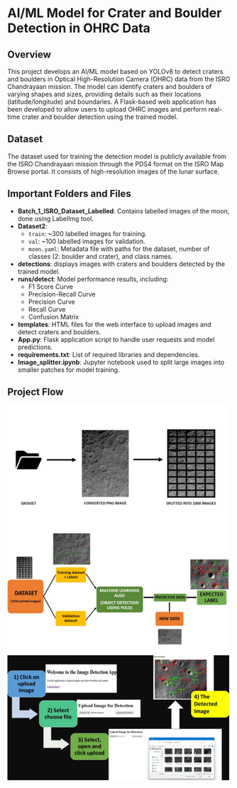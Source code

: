 # AI/ML Model for Crater and Boulder Detection in OHRC Data

## Overview
This project develops an AI/ML model based on YOLOv8 to detect craters and boulders in Optical High-Resolution Camera (OHRC) data from the ISRO Chandrayaan mission. The model can identify craters and boulders of varying shapes and sizes, providing details such as their locations (latitude/longitude) and boundaries. 
A Flask-based web application has been developed to allow users to upload OHRC images and perform real-time crater and boulder detection using the trained model.

## Dataset
The dataset used for training the detection model is publicly available from the ISRO Chandrayaan mission through the PDS4 format on the ISRO Map Browse portal. It consists of high-resolution images of the lunar surface.

## Important Folders and Files 
- **Batch_1_ISRO_Dataset_Labelled**: Contains labelled images of the moon, done using LabelImg tool.
- **Dataset2**:
  - `train`: ~300 labelled images for training.
  - `val`: ~100 labelled images for validation.
  - `moon.yaml`: Metadata file with paths for the dataset, number of classes (2: boulder and crater), and class names.
- **detections**: displays images with craters and boulders detected by the trained model.
- **runs/detect**: Model performance results, including:
  - F1 Score Curve
  - Precision-Recall Curve
  - Precision Curve
  - Recall Curve
  - Confusion Matrix
- **templates**: HTML files for the web interface to upload images and detect craters and boulders.
- **App.py**: Flask application script to handle user requests and model predictions.
- **requirements.txt**: List of required libraries and dependencies.
- **Image_splitter.ipynb**: Jupyter notebook used to split large images into smaller patches for model training.

 ## Project Flow 
<img src="moon1.jpg" width="500" align="center" />
<img src="moon2.png.jpeg" width="500" align="middle" />
<img src="moon3.png.jpeg" width="500" align="middle"/>




